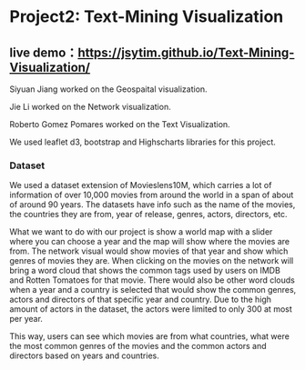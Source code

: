 # Project2: Text-Mining Visualization
## live demo：https://jsytim.github.io/Text-Mining-Visualization/


Siyuan Jiang worked on the Geospaital visualization.

Jie Li worked on the Network visualization.

Roberto Gomez Pomares worked on the Text Visualization.

We used leaflet d3, bootstrap and Highscharts libraries for this project.


### Dataset

We used a dataset extension of Movieslens10M, which carries a lot of information of over 10,000 movies from around the world in a span of about of around 90 years. The datasets have info such as the name of the movies, the countries they are from, year of release, genres, actors, directors, etc.

What we want to do with our project is show a world map with a slider where you can choose a year and the map will show where the movies are from. The network visual would show movies of that year and show which genres of movies they are. When clicking on the movies on the network will bring a word cloud that shows the common tags used by users on IMDB and Rotten Tomatoes for that movie. There would also be other word clouds when a year and a country is selected that would show the common genres, actors and directors of that specific year and country. Due to the high amount of actors in the dataset, the actors were limited to only 300 at most per year.

This way, users can see which movies are from what countries, what were the most common genres of the movies and the common actors and directors based on years and countries.
